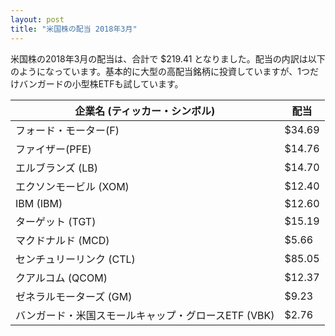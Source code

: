 ```yaml
---
layout: post
title: "米国株の配当 2018年3月"
---
```

米国株の2018年3月の配当は、合計で $219.41 となりました。配当の内訳は以下のようになっています。基本的に大型の高配当銘柄に投資していますが、1つだけバンガードの小型株ETFも試しています。

|企業名 (ティッカー・シンボル)|配当|
|-----|----|
|フォード・モーター(F)|$34.69|
|ファイザー(PFE)|$14.76|
|エルブランズ (LB)|$14.70|
|エクソンモービル (XOM)|$12.40|
|IBM (IBM)|$12.60|
|ターゲット (TGT)|$15.19|
|マクドナルド (MCD)|$5.66|
|センチュリーリンク (CTL)|$85.05|
|クアルコム (QCOM)|$12.37|
|ゼネラルモーターズ (GM)|$9.23|
|バンガード・米国スモールキャップ・グロースETF (VBK)|$2.76|
